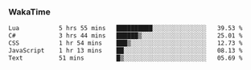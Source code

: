 ### WakaTime

<!--START_SECTION:waka-->

```txt
Lua           5 hrs 55 mins   ██████████░░░░░░░░░░░░░░░   39.53 %
C#            3 hrs 44 mins   ██████▒░░░░░░░░░░░░░░░░░░   25.01 %
CSS           1 hr 54 mins    ███▒░░░░░░░░░░░░░░░░░░░░░   12.73 %
JavaScript    1 hr 13 mins    ██░░░░░░░░░░░░░░░░░░░░░░░   08.13 %
Text          51 mins         █▒░░░░░░░░░░░░░░░░░░░░░░░   05.69 %
```

<!--END_SECTION:waka-->
